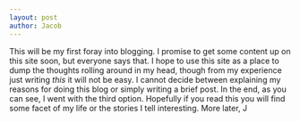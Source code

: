```yaml
---
layout: post
author: Jacob
---
```

This will be my first foray into blogging. I promise to get some content up on this site soon, but everyone says that. I hope to use this site as a place to dump the thoughts rolling around in my head, though from my experience just writing _this_ it will not be easy. I cannot decide between explaining my reasons for doing this blog or simply writing a brief post. In the end, as you can see, I went with the third option. Hopefully if you read this you will find some facet of my life or the stories I tell interesting.
More later,
J
